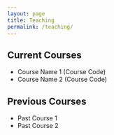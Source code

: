 ```yaml
---
layout: page
title: Teaching
permalink: /teaching/
---
```


## Current Courses

- Course Name 1 (Course Code)
- Course Name 2 (Course Code)

## Previous Courses

- Past Course 1
- Past Course 2
